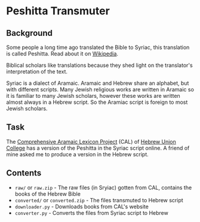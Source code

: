 # Peshitta Transmuter

## Background
Some people a long time ago translated the Bible to Syriac, this translation is called Peshitta. Read about it on [Wikipedia](https://en.wikipedia.org/wiki/Peshitta).

Biblical scholars like translations because they shed light on the translator's interpretation of the text.

Syriac is a dialect of Aramaic. Aramaic and Hebrew share an alphabet, but with different scripts. Many Jewish religious works are written in Aramaic so it is familiar to many Jewish scholars, however these works are written almost always in a Hebrew script. So the Aramiac script is foreign to most Jewish scholars.

## Task
The [Comprehensive Aramaic Lexicon Project](http://cal.huc.edu/) (CAL) of [Hebrew Union College](http://www.huc.edu/) has a version of the Peshitta in the Syriac script online. A friend of mine asked me to produce a version in the Hebrew script.

## Contents
- `raw/` or `raw.zip` - The raw files (in Sryiac) gotten from CAL, contains the books of the Hebrew Bible
- `converted/` or `converted.zip` - The files transmuted to Hebrew script
- `downloader.py` - Downloads books from CAL's website
- `converter.py` - Converts the files from Syriac script to Hebrew
